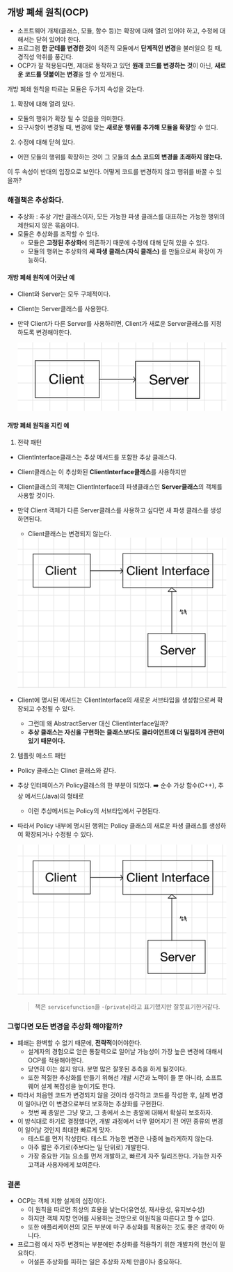## 개방 폐쇄 원칙(OCP)
- 소프트웨어 개체(클래스, 모듈, 함수 등)는 확장에 대해 열려 있어야 하고, 수정에 대해서는 닫혀 있어야 한다.
- 프로그램 **한 군데를 변경한 것**이 의존적 모듈에서 **단계적인 변경**을 불러일으 킬 때, 경직성 악취를 풍긴다.
- OCP가 잘 적용된다면, 제대로 동작하고 있던 **원래 코드를 변경하는 것**이 아닌, **새로운 코드를 덧붙이는 변경**을 할 수 있게된다.

개방 폐쇄 원칙을 따르는 모듈은 두가지 속성을 갖는다.
1. 확장에 대해 열려 있다.
- 모듈의 행위가 확장 될 수 있음을 의미한다.
- 요구사항이 변경될 때, 변경에 맞는 **새로운 행위를 추가해 모듈을 확장**할 수 있다.

2. 수정에 대해 닫혀 있다.
- 어떤 모듈의 행위를 확장하는 것이 그 모듈의 **소스 코드의 변경을 초래하지 않는다.**

이 두 속성이 반대의 입장으로 보인다. 어떻게 코드를 변경하지 않고 행위를 바꿀 수 있을까?

### 해결책은 추상화다.
- 추상화 : 추상 기반 클래스이자, 모든 가능한 파생 클래스를 대표하는 가능한 행위의 제한되지 않은 묶음이다.
- 모듈은 추상화를 조작할 수 있다. 
    - 모듈은 **고정된 추상화**에 의존하기 때문에 수정에 대해 닫혀 있을 수 있다.
    - 모듈의 행위는 추상화의 **새 파생 클래스(자식 클래스)** 를 만듦으로써 확장이 가능하다.
#### 개방 폐쇄 원칙에 어긋난 예
- Client와 Server는 모두 구체적이다.
- Client는 Server클래스를 사용한다.
- 만약 Client가 다른 Server를 사용하려면, Client가 새로운 Server클래스를 지정하도록 변경해야한다.
    
    <img src="img/OCP1.jpeg">

#### 개방 폐쇄 원칙을 지킨 예
1. 전략 패턴
- ClientInterface클래스는 추상 메서드를 포함한 추상 클래스다.
- Client클래스는 이 추상화된 **ClientInterface클래스**를 사용하지만
- Client클래스의 객체는 ClientInterface의 파생클래스인 **Server클래스**의 객체를 사용할 것이다.
- 만약 Client 객체가 다른 Server클래스를 사용하고 싶다면 새 파생 클래스를 생성하면된다.
    - Client클래스는 변경되지 않는다.
    
    <img src="img/OCP2.jpeg">
    
- Client에 명시된 메서드는 ClientInterface의 새로운 서브타입을 생성함으로써 확장되고 수정될 수 있다.
    - 그런데 왜 AbstractServer 대신 ClientInterface일까?
    - **추상 클래스는 자신을 구현하는 클래스보다도 클라이언트에 더 밀접하게 관련이 있기 때문이다.**

2. 템플릿 메소드 패턴
- Policy 클래스는 Clinet 클래스와 같다.
- 추상 인터페이스가 Policy클래스의 한 부분이 되었다. ➡️ 순수 가상 함수(C++), 추상 메서드(Java)의 형태로
    - 이런 추상메서드는 Policy의 서브타입에서 구현된다.
- 따라서 Policy 내부에 명시된 행위는 Policy 클래스의 새로운 파생 클래스를 생성하여 확장되거나 수정될 수 있다.
    
    <img src="img/OCP2.jpeg">
    
    > 책은 `servicefunction`을 -(`private`)라고 표기했지만 잘못표기한거같다.

### 그렇다면 모든 변경을 추상화 해야할까?
- 폐쇄는 완벽할 수 없기 때문에, **전략적**이어야한다.
    - 설계자의 경험으로 얻은 통찰력으로 일어날 가능성이 가장 높은 변경에 대해서 OCP를 적용해야한다.
    - 당연히 이는 쉽지 않다. 분명 많은 잘못된 추측을 하게 될것이다.
    - 또한 적절한 추상화를 만들기 위해선 개발 시간과 노력이 들 뿐 아니라, 소프트웨어 설계 복잡성을 높이기도 한다.
- 따라서 처음엔 코드가 변경되지 않을 것이라 생각하고 코드를 작성한 후, 실제 변경이 일어나면 이 변경으로부터 보호하는 추상화를 구현한다.
    - 첫번 째 총알은 그냥 맞고, 그 총에서 소는 총알에 대해서 확실히 보호하자.
- 이 방식대로 하기로 결정했다면, 개발 과정에서 너무 멀어지기 전 어떤 종류의 변경이 일어날 것인지 최대한 빠르게 맞자.
    - 테스트를 먼저 작성한다. 테스트 가능한 변경은 나중에 놀라게하지 않는다.
    - 아주 짧은 주기로(주보다는 일 단위로) 개발한다.
    - 가장 중요한 기능 요소를 먼저 개발하고, 빠르게 자주 릴리즈한다. 가능한 자주 고객과 사용자에게 보여준다.

### 결론
- OCP는 객체 지향 설계의 심장이다.
  - 이 원칙을 따르면 최상의 효용을 낳는다(유연성, 재사용성, 유지보수성)
  - 하지만 객체 지향 언어를 사용하는 것만으로 이원칙을 따른다고 할 수 없다.
  - 또한 애플리케이션의 모든 부분에 마구 추상화를 적용하는 것도 좋은 생각이 아니다.
- 프로그램 에서 자주 변경되는 부분에만 추상화를 적용하기 위한 개발자의 헌신이 필요하다.
  - 어설픈 추상화를 피하는 일은 추상화 자체 만큼이나 중요하다.